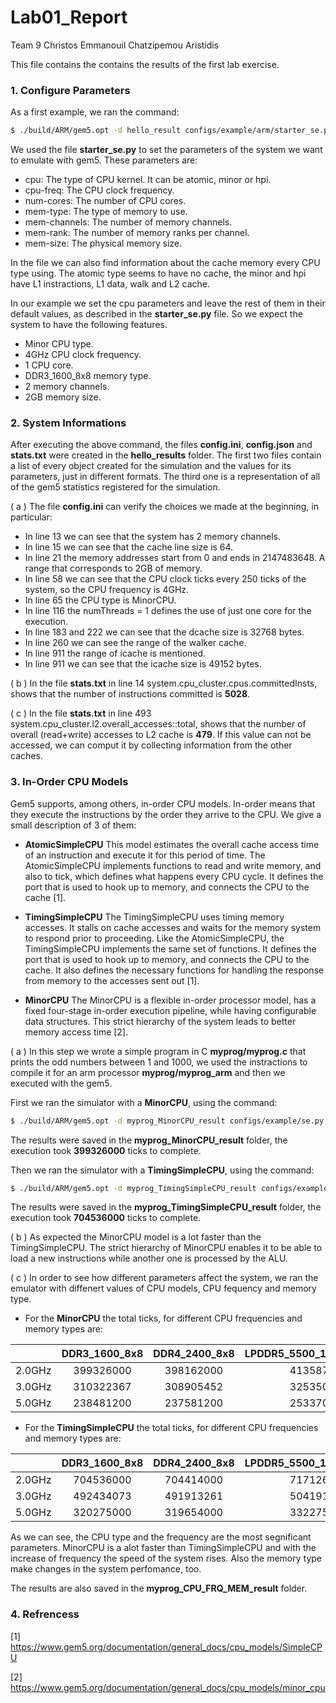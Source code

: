 # Lab01_Report
Team 9
Christos Emmanouil
Chatzipemou Aristidis

This file contains the contains the results of the first lab exercise.

### 1. Configure Parameters
As a first example, we ran the command:

```bash
$ ./build/ARM/gem5.opt -d hello_result configs/example/arm/starter_se.py --cpu="minor" "tests/test-progs/hello/bin/arm/linux/hello"
```
 
 We used the file **starter_se.py** to set the parameters of the system we want to emulate with gem5. These parameters are:
 
 - cpu: The type of CPU kernel. It can be atomic, minor or hpi.
 - cpu-freq: The CPU clock frequency.
 - num-cores: The number of CPU cores.
 - mem-type: The type of memory to use.
 - mem-channels: The number of memory channels.
 - mem-rank: The number of memory ranks per channel.
 - mem-size: The physical memory size.
 
 In the file we can also find information about the cache memory every CPU type using. The atomic type seems to have no cache, the minor and hpi have L1 instractions, L1 data, walk and L2 cache.
 
 In our example we set the cpu parameters and leave the rest of them in their default values, as described in the **starter_se.py** file. So we expect the system to have the following features.

- Minor CPU type.
- 4GHz CPU clock frequency.
- 1 CPU core.
- DDR3_1600_8x8 memory type.
- 2 memory channels.
- 2GB memory size.

### 2. System Informations
After executing the above command, the files **config.ini**, **config.json** and **stats.txt** were created in the **hello_results** folder. The first two files contain a list of every object created for the simulation and the values for its parameters, just in different formats. The third one is a representation of all of the gem5 statistics registered for the simulation.

( a ) The file **config.ini** can verify the choices we made at the beginning, in particular:

- In line 13 we can see that the system has 2 memory channels.
- In line 15 we can see that the cache line size is 64.
- In line 21 the memory addresses start from 0 and ends in 2147483648. A range that corresponds to 2GB of memory.
- In line 58 we can see that the CPU clock ticks every 250 ticks of the system, so the CPU frequency is 4GHz.
- In line 65 the CPU type is MinorCPU.
- In line 116 the numThreads = 1 defines the use of just one core for the execution.
- In line 183 and 222 we can see that the dcache size is 32768 bytes.
- In line 260 we can see the range of the walker cache.
- In line 911 the range of icache is mentioned.
- In line 911 we can see that the icache size is 49152 bytes. 

( b ) In the file **stats.txt** in line 14 system.cpu_cluster.cpus.committedInsts, shows that the number of instructions committed is **5028**.

( c ) In the file **stats.txt** in line 493 system.cpu_cluster.l2.overall_accesses::total, shows that the number of overall (read+write) accesses to L2 cache is **479**.  If this value can not be accessed, we can comput it by collecting information from the other caches.

### 3. In-Order CPU Models
Gem5 supports, among others, in-order CPU models. In-order means that they execute the instructions by the order they arrive to the CPU. We give a small description of 3 of them:

- **AtomicSimpleCPU**
This model estimates the overall cache access time of an instruction and execute it for this period of time. The AtomicSimpleCPU implements functions to read and write memory, and also to tick, which defines what happens every CPU cycle. It defines the port that is used to hook up to memory, and connects the CPU to the cache [1].

- **TimingSimpleCPU**
The TimingSimpleCPU uses timing memory accesses. It stalls on cache accesses and waits for the memory system to respond prior to proceeding. Like the AtomicSimpleCPU, the TimingSimpleCPU implements the same set of functions. It defines the port that is used to hook up to memory, and connects the CPU to the cache. It also defines the necessary functions for handling the response from memory to the accesses sent out [1].

- **MinorCPU**
The MinorCPU is a flexible in-order processor model, has a fixed four-stage in-order execution pipeline, while having configurable data structures. Τhis strict hierarchy of the system leads to better memory access time [2].

( a ) In this step we wrοte a simple program in C **myprog/myprog.c** that prints the odd numbers between 1 and 1000, we used the instractions to compile it for an arm processor **myprog/myprog_arm** and then we executed with the gem5.

First we ran the simulator with a **MinorCPU**, using the command:

```bash
$ ./build/ARM/gem5.opt -d myprog_MinorCPU_result configs/example/se.py --cpu-type=MinorCPU --caches -c 'myprog/myprog_arm'
```

The results were saved in the **myprog_MinorCPU_result** folder, the execution took **399326000** ticks to complete.

Then we ran the simulator with a **TimingSimpleCPU**, using the command:

```bash
$ ./build/ARM/gem5.opt -d myprog_TimingSimpleCPU_result configs/example/se.py --cpu-type=TimingSimpleCPU --caches -c 'myprog/myprog_arm'
```

The results were saved in the **myprog_TimingSimpleCPU_result** folder, the execution took **704536000** ticks to complete.

( b ) As expected the MinorCPU model is a lot faster than the TimingSimpleCPU. The strict hierarchy of MinorCPU enables it to be able to load a new instructions while another one is processed by the ALU.

( c ) In order to see how different parameters affect the system, we ran the emulator with diffenert values of CPU models, CPU fequency and memory type.

- For the **MinorCPU** the total ticks, for different CPU frequencies and memory types are:

|   | DDR3_1600_8x8 | DDR4_2400_8x8 | LPDDR5_5500_1x16_8B_BL32 |
|:------:|:-----------:|:-----------:|:-----------:|
| 2.0GHz | 399326000 | 398162000 | 413587000 |
| 3.0GHz | 310322367 | 308905452 | 325350657 |
| 5.0GHz | 238481200 | 237581200 | 253370200 |

- For the **TimingSimpleCPU** the total ticks, for different CPU frequencies and memory types are:

|   | DDR3_1600_8x8 | DDR4_2400_8x8 | LPDDR5_5500_1x16_8B_BL32 |
|:------:|:-----------:|:-----------:|:-----------:|
| 2.0GHz | 704536000 | 704414000 | 717126000 |
| 3.0GHz | 492434073 | 491913261 | 504191304 |
| 5.0GHz | 320275000 | 319654000 | 332275000 |

As we can see, the CPU type and the frequency are the most segnificant parameters. MinorCPU is a alot faster than TimingSimpleCPU and with the increase of frequency the speed of the system rises. Also the memory type make changes in the system perfomance, too.

The results are also saved in the **myprog_CPU_FRQ_MEM_result** folder.

### 4. Refrencess
[1] https://www.gem5.org/documentation/general_docs/cpu_models/SimpleCPU

[2] https://www.gem5.org/documentation/general_docs/cpu_models/minor_cpu


